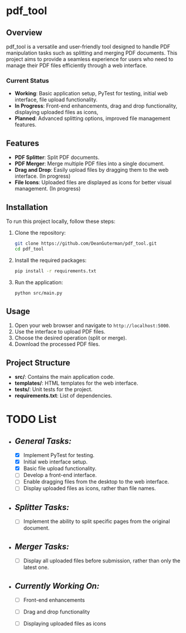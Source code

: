 # **pdf_tool**

## Overview

pdf_tool is a versatile and user-friendly tool designed to handle PDF manipulation tasks such as splitting and merging PDF documents. This project aims to provide a seamless experience for users who need to manage their PDF files efficiently through a web interface.

### Current Status
- **Working**: Basic application setup, PyTest for testing, initial web interface, file upload functionality.
- **In Progress**: Front-end enhancements, drag and drop functionality, displaying uploaded files as icons,
- **Planned**: Advanced splitting options, improved file management features.

## Features

- **PDF Splitter**: Split PDF documents.
- **PDF Merger**: Merge multiple PDF files into a single document.
- **Drag and Drop**: Easily upload files by dragging them to the web interface. (In progress)
- **File Icons**: Uploaded files are displayed as icons for better visual management. (In progress)

## Installation

To run this project locally, follow these steps:

1. Clone the repository:
   ```bash
   git clone https://github.com/DeanGuterman/pdf_tool.git
   cd pdf_tool
   ```

2. Install the required packages:
   ```bash
   pip install -r requirements.txt
   ```

3. Run the application:
   ```bash
   python src/main.py
   ```

## Usage

1. Open your web browser and navigate to `http://localhost:5000`.
2. Use the interface to upload PDF files.
3. Choose the desired operation (split or merge).
4. Download the processed PDF files.

## Project Structure

- **src/**: Contains the main application code.
- **templates/**: HTML templates for the web interface.
- **tests/**: Unit tests for the project.
- **requirements.txt**: List of dependencies.

# TODO List
* ## _General Tasks:_
  - [x] Implement PyTest for testing.
  - [x] Initial web interface setup.
  - [x] Basic file upload functionality.
  - [ ] Develop a front-end interface.
  - [ ] Enable dragging files from the desktop to the web interface.
  - [ ] Display uploaded files as icons, rather than file names.
  
* ##  _Splitter Tasks:_
  - [ ] Implement the ability to split specific pages from the original document.
  
* ## _Merger Tasks:_
  - [ ] Display all uploaded files before submission, rather than only the latest one.

* ## _Currently Working On:_
  - [ ] Front-end enhancements
  - [ ] Drag and drop functionality
  - [ ] Displaying uploaded files as icons

 